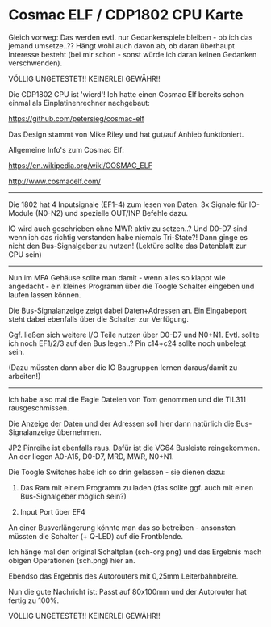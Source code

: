 # Cosmac ELF / CDP1802 CPU Karte

Gleich vorweg: Das werden evtl. nur Gedankenspiele bleiben - ob ich das jemand umsetze..?? Hängt wohl auch davon ab, ob daran überhaupt Interesse besteht (bei mir schon - sonst würde ich daran keinen Gedanken verschwenden).

VÖLLIG UNGETESTET!! KEINERLEI GEWÄHR!!


Die CDP1802 CPU ist 'wierd'! Ich hatte einen Cosmac Elf bereits schon einmal als Einplatinenrechner nachgebaut:

https://github.com/petersieg/cosmac-elf



Das Design stammt von Mike Riley und hat gut/auf Anhieb funktioniert.



Allgemeine Info's zum Cosmac Elf:

https://en.wikipedia.org/wiki/COSMAC_ELF

http://www.cosmacelf.com/



---



Die 1802 hat 4 Inputsignale (EF1-4) zum lesen von Daten. 3x Signale für IO-Module (N0-N2) und spezielle OUT/INP Befehle dazu.

IO wird auch geschrieben ohne MWR aktiv zu setzen..? Und D0-D7 sind wenn ich das richtig verstanden habe niemals Tri-State?! Dann ginge es nicht den Bus-Signalgeber zu nutzen! (Lektüre sollte das Datenblatt zur CPU sein)



---



Nun im MFA Gehäuse sollte man damit - wenn alles so klappt wie angedacht - ein kleines Programm über die Toogle Schalter eingeben und laufen lassen können.

Die Bus-Signalanzeige zeigt dabei Daten+Adressen an. Ein Eingabeport steht dabei ebenfalls über die Schalter zur Verfügung.

Ggf. ließen sich weitere I/O Teile nutzen über D0-D7 und N0+N1. Evtl. sollte ich noch EF1/2/3 auf den Bus legen..? Pin c14+c24 sollte noch unbelegt sein.

(Dazu müssten dann aber die IO Baugruppen lernen daraus/damit zu arbeiten!)



---



Ich habe also mal die Eagle Dateien von Tom genommen und die TIL311 rausgeschmissen.

Die Anzeige der Daten und der Adressen soll hier dann natürlich die Bus-Signalanzeige übernehmen.

JP2 Pinreihe ist ebenfalls raus. Dafür ist die VG64 Busleiste reingekommen. An der liegen A0-A15, D0-D7, MRD, MWR, N0+N1.



Die Toogle Switches habe ich so drin gelassen - sie dienen dazu:

1. Das Ram mit einem Programm zu laden (das sollte ggf. auch mit einen Bus-Signalgeber möglich sein?)

2. Input Port über EF4



An einer Busverlängerung könnte man das so betreiben - ansonsten müssten die Schalter (+ Q-LED) auf die Frontblende.



Ich hänge mal den original Schaltplan (sch-org.png) und das Ergebnis mach obigen Operationen (sch.png) hier an.

Ebendso das Ergebnis des Autorouters mit 0,25mm Leiterbahnbreite.



Nun die gute Nachricht ist: Passt auf 80x100mm und der Autorouter hat fertig zu 100%.

VÖLLIG UNGETESTET!! KEINERLEI GEWÄHR!!
